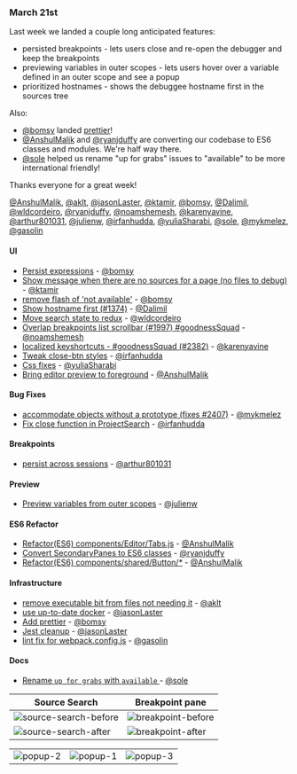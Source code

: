 ### March 21st

Last week we landed a couple long anticipated features:

* persisted breakpoints - lets users close and re-open the debugger and keep the breakpoints
* previewing variables in outer scopes - lets users hover over a variable defined in an outer scope and see a popup
* prioritized hostnames - shows the debuggee hostname first in the sources tree

Also:

* [@bomsy] landed [prettier]!
* [@AnshulMalik] and [@ryanjduffy] are converting our codebase to ES6 classes and modules. We're half way there.
* [@sole] helped us rename "up for grabs" issues to "available" to be more international friendly!

Thanks everyone for a great week!

[@AnshulMalik], [@aklt], [@jasonLaster], [@ktamir], [@bomsy], [@Dalimil], [@wldcordeiro], [@ryanjduffy], [@noamshemesh], [@karenyavine], [@arthur801031], [@julienw], [@irfanhudda], [@yuliaSharabi], [@sole], [@mykmelez], [@gasolin]

#### UI

* [Persist expressions][pr-18] - [@bomsy]
* [Show message when there are no sources for a page (no files to debug)][pr-3] - [@ktamir]
* [remove flash of 'not available'][pr-4] - [@bomsy]
* [Show hostname first (#1374)][pr-5] - [@Dalimil]
* [Move search state to redux][pr-6] - [@wldcordeiro]
* [Overlap breakpoints list scrollbar (#1997) #goodnessSquad][pr-8] - [@noamshemesh]
* [localized keyshortcuts - #goodnessSquad (#2382)][pr-9] - [@karenyavine]
* [Tweak close-btn styles][pr-13] - [@irfanhudda]
* [Css fixes][pr-16] - [@yuliaSharabi]
* [Bring editor preview to foreground][pr-21] - [@AnshulMalik]


#### Bug Fixes

* [accommodate objects without a prototype (fixes #2407)][pr-19] - [@mykmelez]
* [Fix close function in ProjectSearch][pr-20] - [@irfanhudda]

#### Breakpoints

* [persist across sessions][pr-10] - [@arthur801031]

#### Preview

* [Preview variables from outer scopes][pr-11] - [@julienw]

#### ES6 Refactor

* [Refactor(ES6) components/Editor/Tabs.js][pr-0] - [@AnshulMalik]
* [Convert SecondaryPanes to ES6 classes][pr-7] - [@ryanjduffy]
* [Refactor(ES6) components/shared/Button/*][pr-14] - [@AnshulMalik]

#### Infrastructure

* [remove executable bit from files not needing it][pr-1] - [@aklt]
* [use up-to-date docker][pr-2] - [@jasonLaster]
* [Add prettier][pr-12] - [@bomsy]
* [Jest cleanup][pr-15] - [@jasonLaster]
* [lint fix for webpack.config.js][pr-22] - [@gasolin]

#### Docs

* [Rename `up for grabs` with `available` ][pr-17] - [@sole]

|Source Search|Breakpoint pane|
|----|----|
|![source-search-before](https://cloud.githubusercontent.com/assets/1755089/24050410/bb79d714-0b54-11e7-9356-ed297222d1c0.png)|![breakpoint-before](https://cloud.githubusercontent.com/assets/1755089/24050416/c07eedee-0b54-11e7-91e9-b199c61a0659.png)|
|![source-search-after](https://cloud.githubusercontent.com/assets/1755089/24050433/c96d008a-0b54-11e7-84aa-429d06e5736c.png)|![breakpoint-after](https://cloud.githubusercontent.com/assets/1755089/24050440/ce5fcdde-0b54-11e7-8a95-dbe21b68ddf2.png)|


| | | |
|----|----|----|
|![popup-2]|![popup-1]|![popup-3]|

[popup-2]:https://cloud.githubusercontent.com/assets/7821757/24079705/37d70880-0cb4-11e7-9cdf-5a4e686d80ce.jpg
[popup-1]:https://cloud.githubusercontent.com/assets/7821757/24079709/3d9eb22c-0cb4-11e7-8321-38703f5616f0.jpg
[popup-3]:https://cloud.githubusercontent.com/assets/7821757/24079715/50ef3b94-0cb4-11e7-923b-76e379d51bef.jpg


[pr-0]:https://github.com/firefox-devtools/debugger.html/pull/2376
[pr-1]:https://github.com/firefox-devtools/debugger.html/pull/2377
[pr-2]:https://github.com/firefox-devtools/debugger.html/pull/2375
[pr-3]:https://github.com/firefox-devtools/debugger.html/pull/2385
[pr-4]:https://github.com/firefox-devtools/debugger.html/pull/2374
[pr-5]:https://github.com/firefox-devtools/debugger.html/pull/2316
[pr-6]:https://github.com/firefox-devtools/debugger.html/pull/2365
[pr-7]:https://github.com/firefox-devtools/debugger.html/pull/2391
[pr-8]:https://github.com/firefox-devtools/debugger.html/pull/2383
[pr-9]:https://github.com/firefox-devtools/debugger.html/pull/2384
[pr-10]:https://github.com/firefox-devtools/debugger.html/pull/2318
[pr-11]:https://github.com/firefox-devtools/debugger.html/pull/2271
[pr-12]:https://github.com/firefox-devtools/debugger.html/pull/2389
[pr-13]:https://github.com/firefox-devtools/debugger.html/pull/2403
[pr-14]:https://github.com/firefox-devtools/debugger.html/pull/2380
[pr-15]:https://github.com/firefox-devtools/debugger.html/pull/2401
[pr-16]:https://github.com/firefox-devtools/debugger.html/pull/2386
[pr-17]:https://github.com/firefox-devtools/debugger.html/pull/2400
[pr-18]:https://github.com/firefox-devtools/debugger.html/pull/2366
[pr-19]:https://github.com/firefox-devtools/debugger.html/pull/2408
[pr-20]:https://github.com/firefox-devtools/debugger.html/pull/2409
[pr-21]:https://github.com/firefox-devtools/debugger.html/pull/2410
[pr-22]:https://github.com/firefox-devtools/debugger.html/pull/2415
[@AnshulMalik]:http://github.com/AnshulMalik
[@aklt]:http://github.com/aklt
[@jasonLaster]:http://github.com/jasonLaster
[@ktamir]:http://github.com/ktamir
[@bomsy]:http://github.com/bomsy
[@Dalimil]:http://github.com/Dalimil
[@wldcordeiro]:http://github.com/wldcordeiro
[@ryanjduffy]:http://github.com/ryanjduffy
[@noamshemesh]:http://github.com/noamshemesh
[@karenyavine]:http://github.com/karenyavine
[@arthur801031]:http://github.com/arthur801031
[@julienw]:http://github.com/julienw
[@irfanhudda]:http://github.com/irfanhudda
[@yuliaSharabi]:http://github.com/yuliaSharabi
[@sole]:http://github.com/sole
[@mykmelez]:http://github.com/mykmelez
[@gasolin]:http://github.com/gasolin
[prettier]:https://github.com/jlongster/prettier
